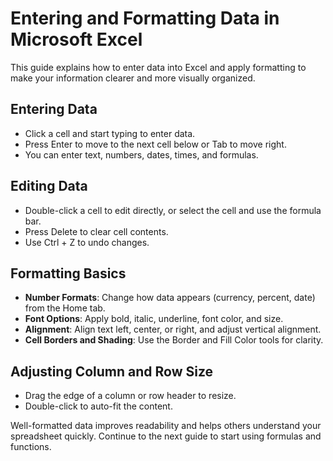 # Entering and Formatting Data in Microsoft Excel

This guide explains how to enter data into Excel and apply formatting to make your information clearer and more visually organized.

## Entering Data

- Click a cell and start typing to enter data.
- Press Enter to move to the next cell below or Tab to move right.
- You can enter text, numbers, dates, times, and formulas.

## Editing Data

- Double-click a cell to edit directly, or select the cell and use the formula bar.
- Press Delete to clear cell contents.
- Use Ctrl + Z to undo changes.

## Formatting Basics

- **Number Formats**: Change how data appears (currency, percent, date) from the Home tab.
- **Font Options**: Apply bold, italic, underline, font color, and size.
- **Alignment**: Align text left, center, or right, and adjust vertical alignment.
- **Cell Borders and Shading**: Use the Border and Fill Color tools for clarity.

## Adjusting Column and Row Size

- Drag the edge of a column or row header to resize.
- Double-click to auto-fit the content.

Well-formatted data improves readability and helps others understand your spreadsheet quickly. Continue to the next guide to start using formulas and functions.
